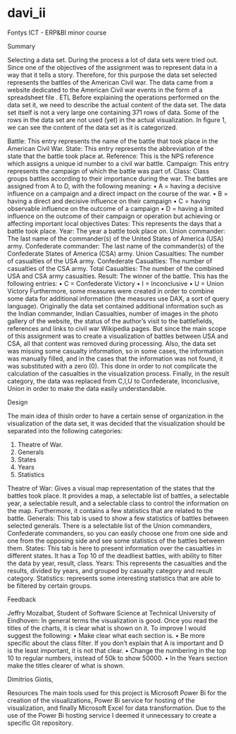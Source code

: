 # davi_ii
Fontys ICT - ERP&amp;BI minor course

Summary

Selecting a data set.
During the process a lot of data sets were tried out. Since one of the objectives of the assignment was to represent data in a way that it tells a story. Therefore, for this purpose the data set selected represents the battles of the American Civil war. The data came from a website dedicated to the American Civil war events in the form of a spreadsheet file .
ETL
Before explaining the operations performed on the data set it, we need to describe the actual content of the data set. The data set itself is not a very large one containing 371 rows of data. Some of the rows in the data set are not used (yet) in the actual visualization. In figure 1, we can see the content of the data set as it is categorized. 
 
Battle: This entry represents the name of the battle that took place in the American Civil War.
State: This entry represents the abbreviation of the state that the battle took place at.
Reference: This is the NPS reference which assigns a unique id number to a civil war battle.
Campaign: This entry represents the campaign of which the battle was part of.
Class: Class groups battles according to their importance during the war. The battles are assigned from A to D, with the following meaning:
•	A = having a decisive influence on a campaign and a direct impact on the course of the war.
•	B = having a direct and decisive influence on their campaign
•	C = having observable influence on the outcome of a campaign
•	D = having a limited influence on the outcome of their campaign or operation but achieving or affecting important local objectives
Dates: This represents the days that a battle took place.
Year: The year a battle took place on.
Union commander: The last name of the commander(s) of the United States of America (USA) army.
Confederate commander: The last name of the commander(s) of the Confederate States of America (CSA) army.
Union Casualties: The number of casualties of the USA army.
Confederate Casualties: The number of casualties of the CSA army.
Total Casualties: The number of the combined USA and CSA army casualties.
Result: The winner of the battle. This has the following entries:
•	C = Confederate Victory
•	I = Inconclusive
•	U = Union Victory
Furthermore, some measures were created in order to combine some data for additional information (the measures use DAX, a sort of query language). Originally the data set contained additional information such as the Indian commander, Indian Casualties, number of images in the photo gallery of the website, the status of the author’s visit to the battlefields, references and links to civil war Wikipedia pages. But since the main scope of this assignment was to create a visualization of battles between USA and CSA, all that content was removed during processing. Also, the data set was missing some casualty information, so in some cases, the information was manually filled, and in the cases that the information was not found, it was substituted with a zero (0). This done in order to not complicate the calculation of the casualties in the visualization process. Finally, in the result category, the data was replaced from C,I,U to Confederate, Inconclusive, Union in order to make the data easily understandable.


Design

The main idea of thisIn order to have a certain sense of organization in the visualization of the data set, it was decided that the visualization should be separated into the following categories:

1.	Theatre of War.
2.	Generals
3.	States
4.	Years
5.	Statistics

Theatre of War: Gives a visual map representation of the states that the battles took place. It provides a map, a selectable list of battles, a selectable year, a selectable result, and a selectable class to control the information on the map. Furthermore, it contains a few statistics that are related to the battle.
Generals: This tab is used to show a few statistics of battles between selected generals. There is a selectable list of the Union commanders, Confederate commanders, so you can easily choose one from one side and one from the opposing side and see some statistics of the battles between them.
States: This tab is here to present information over the casualties in different states. It has a Top 10 of the deadliest battles, with ability to filter the data by year, result, class.
Years: This represents the casualties and the results, divided by years, and grouped by casualty category and result category.
Statistics: represents some interesting statistics that are able to be filtered by certain groups.


Feedback

Jeffry Mozalbat, Student of Software Science at Technical University of Eindhoven:
In general terms the visualization is good. Once you read the titles of the charts, it is clear what is shown on it. To improve I would suggest the following:
•	Make clear what each section is.
•	Be more specific about the class filter. If you don’t explain that A is important and D is the least important, it is not that clear.
•	Change the numbering in the top 10 to regular numbers, instead of 50k to show 50000.
•	In the Years section make the titles clearer of what is shown.

Dimitrios Giotis, 


Resources
The main tools used for this project is Microsoft Power Bi for the creation of the visualizations, Power Bi service for hosting of the visualization, and finally Microsoft Excel for data transformation. Due to the use of the Power Bi hosting service I deemed it unnecessary to create a specific Git repository.


